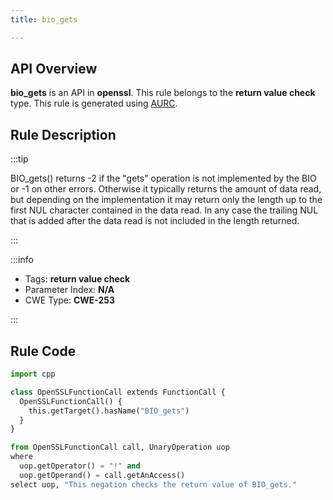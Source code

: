 ```yaml
---
title: bio_gets

---
```



## API Overview
**bio_gets** is an API in **openssl**. This rule belongs to the **return value check** type. This rule is generated using [AURC](../../tools/AURC).
## Rule Description

:::tip

BIO_gets() returns -2 if the "gets" operation is not implemented by the BIO or -1 on other errors. Otherwise it typically returns the amount of data read, but depending on the implementation it may return only the length up to the first NUL character contained in the data read. In any case the trailing NUL that is added after the data read is not included in the length returned.

:::

:::info

- Tags: **return value check**
- Parameter Index: **N/A**
- CWE Type: **CWE-253**

:::

## Rule Code
```python
import cpp

class OpenSSLFunctionCall extends FunctionCall {
  OpenSSLFunctionCall() {
    this.getTarget().hasName("BIO_gets")
  }
}

from OpenSSLFunctionCall call, UnaryOperation uop
where
  uop.getOperator() = "!" and
  uop.getOperand() = call.getAnAccess()
select uop, "This negation checks the return value of BIO_gets."
```